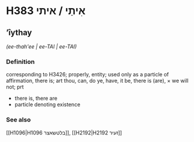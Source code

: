 # H383 אִיתַי / איתי

## ʼîythay

_(ee-thah'ee | ee-TAI | ee-TAI)_

### Definition

corresponding to H3426; properly, entity; used only as a particle of affirmation, there is; art thou, can, do ye, have, it be, there is (are), × we will not; prt

- there is, there are
- particle denoting existence

### See also

[[H1096|H1096 בלטשאצר]], [[H2192|H2192 זעיר]]
